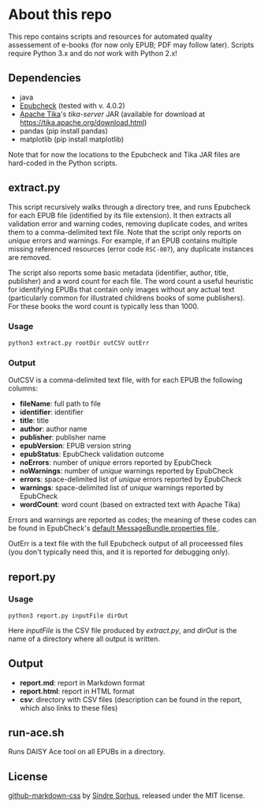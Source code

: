 # About this repo

This repo contains scripts and resources for automated quality assessement of e-books (for now only EPUB; PDF may follow later). Scripts require Python 3.x and do *not* work with Python 2.x!

## Dependencies

- java
- [Epubcheck](https://github.com/IDPF/epubcheck) (tested with v. 4.0.2)
- [Apache Tika](https://tika.apache.org)'s *tika-server* JAR (available for download at <https://tika.apache.org/download.html>)
- pandas (pip install pandas)
- matplotlib (pip install matplotlib)

Note that for now the locations to the Epubcheck and Tika JAR files are hard-coded in the Python scripts.

## extract.py

This script recursively walks through a directory tree, and runs Epubcheck for each EPUB file (identified by its file extension). It then extracts all validation error and warning codes, removing duplicate codes, and writes them to a comma-delimited text file. Note that the script only reports on *unique* errors and warnings. For example, if an EPUB contains multiple missing referenced resources (error code `RSC-007`), any duplicate instances are removed.

The script also reports some basic metadata (identifier, author, title, publisher) and a word count for each file. The word count a useful heuristic for identifying EPUBs that contain only images without any actual text (particularly common for illustrated childrens books of some publishers). For these books the word count is typically less than 1000.

### Usage
```
python3 extract.py rootDir outCSV outErr
```

### Output

OutCSV is a comma-delimited text file, with for each EPUB the following columns:

- **fileName**: full path to file
- **identifier**: identifier
- **title**: title
- **author**: author name
- **publisher**: publisher name
- **epubVersion**: EPUB version string
- **epubStatus**: EpubCheck validation outcome
- **noErrors**: number of *unique* errors reported by EpubCheck
- **noWarnings**: number of *unique* warnings reported by EpubCheck
- **errors**: space-delimited list of *unique* errors reported by EpubCheck
- **warnings**: space-delimited list of *unique* warnings reported by EpubCheck
- **wordCount**: word count (based on extracted text with Apache Tika)

Errors and warnings are reported as codes; the meaning of these codes can be found in EpubCheck's [default MessageBundle.properties file
](https://github.com/IDPF/epubcheck/blob/master/src/main/resources/com/adobe/epubcheck/messages/MessageBundle.properties).

OutErr is a text file with the full Epubcheck output of all proceessed files (you don't typically need this, and it is reported for debugging only).

## report.py

### Usage

```
python3 report.py inputFile dirOut
```

Here *inputFile* is the CSV file produced by *extract.py*, and *dirOut* is the name of a directory where all output is written.

## Output

- **report.md**: report in Markdown format
- **report.html**: report in HTML format
- **csv**: directory with CSV files (description can be found in the report, which also links to these files)

## run-ace.sh

Runs DAISY Ace tool on all EPUBs in a directory.

## License

[github-markdown-css](https://github.com/sindresorhus/github-markdown-css) by [Sindre Sorhus](https://sindresorhus.com/), released under the MIT license.
